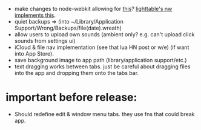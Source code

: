 + make changes to node-webkit allowing for 
  [this](https://github.com/rogerwang/node-webkit/issues/367)?
  [lighttable's nw implements this](https://github.com/LightTable/node-webkit).
+ quiet backups =>
  (into ~/Library/Application Support/Wrong/Backups/file(date).wreath)
+ allow users to upload own sounds (ambient only? e.g. can't upload click sounds
  from settings ui)
+ iCloud & file nav implementation (see that lua HN post or w/e)
  (if want into App Store).
+ save background image to app path (library/application support/etc.)
+ text dragging works between tabs. just be careful about dragging files
  into the app and dropping them onto the tabs bar.

# important before release:
+ Should redefine edit & window menu tabs. they use fns that could break app.
